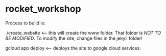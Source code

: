 # rocket_workshop

Process to build is:

./create_website   <-- this will create the www folder.  That folder is *NOT TO BE MODIFIED*. To modify the site, change files in the jekyll folder!


gcloud app deploy  <-- deploys the site to google cloud services.
